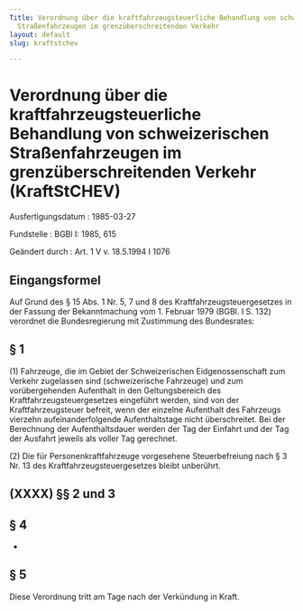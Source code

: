 ```yaml
---
Title: Verordnung über die kraftfahrzeugsteuerliche Behandlung von schweizerischen
  Straßenfahrzeugen im grenzüberschreitenden Verkehr
layout: default
slug: kraftstchev

---
```


# Verordnung über die kraftfahrzeugsteuerliche Behandlung von schweizerischen Straßenfahrzeugen im grenzüberschreitenden Verkehr (KraftStCHEV)

Ausfertigungsdatum
:   1985-03-27

Fundstelle
:   BGBl I: 1985, 615

Geändert durch
:   Art. 1 V v. 18.5.1994 I 1076


## Eingangsformel

Auf Grund des § 15 Abs. 1 Nr. 5, 7 und 8 des
Kraftfahrzeugsteuergesetzes in der Fassung der Bekanntmachung vom 1.
Februar 1979 (BGBl. I S. 132) verordnet die Bundesregierung mit
Zustimmung des Bundesrates:


## § 1

(1) Fahrzeuge, die im Gebiet der Schweizerischen Eidgenossenschaft zum
Verkehr zugelassen sind (schweizerische Fahrzeuge) und zum
vorübergehenden Aufenthalt in den Geltungsbereich des
Kraftfahrzeugsteuergesetzes eingeführt werden, sind von der
Kraftfahrzeugsteuer befreit, wenn der einzelne Aufenthalt des
Fahrzeugs vierzehn aufeinanderfolgende Aufenthaltstage nicht
überschreitet. Bei der Berechnung der Aufenthaltsdauer werden der Tag
der Einfahrt und der Tag der Ausfahrt jeweils als voller Tag
gerechnet.

(2) Die für Personenkraftfahrzeuge vorgesehene Steuerbefreiung nach §
3 Nr. 13 des Kraftfahrzeugsteuergesetzes bleibt unberührt.


## (XXXX) §§ 2 und 3



## § 4

-


## § 5

Diese Verordnung tritt am Tage nach der Verkündung in Kraft.

